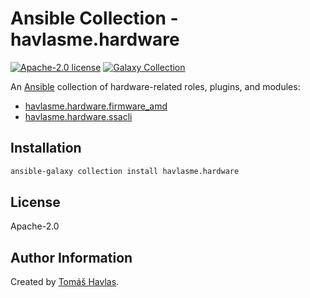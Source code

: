 Ansible Collection - havlasme.hardware
======================================

[![Apache-2.0 license][license-image]][license-link]
[![Galaxy Collection][galaxy-image]][galaxy-link]

An [Ansible](https://www.ansible.com/) collection of hardware-related roles, plugins, and modules:

- [havlasme.hardware.firmware_amd](/roles/firmware_amd/README.md)
- [havlasme.hardware.ssacli](/roles/ssacli/README.md)

Installation
------------

```bash
ansible-galaxy collection install havlasme.hardware
```

License
-------

Apache-2.0

Author Information
------------------

Created by [Tomáš Havlas](https://havlas.me/).

[license-image]: https://img.shields.io/badge/license-Apache2.0-blue.svg?style=flat-square
[license-link]: LICENSE
[galaxy-image]: https://img.shields.io/badge/collection-havlasme.hardware-blue?style=flat-square
[galaxy-link]: https://galaxy.ansible.com/havlasme/hardware
